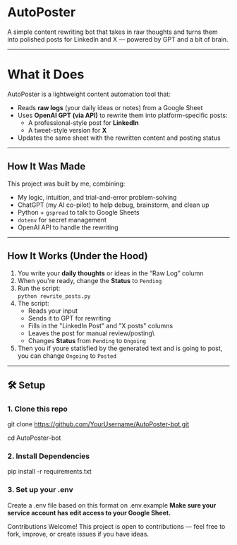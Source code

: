 # AutoPoster  
A simple content rewriting bot that takes in raw thoughts and turns them into polished posts for LinkedIn and X — powered by GPT and a bit of brain.

---

# What it Does

AutoPoster is a lightweight content automation tool that:

- Reads **raw logs** (your daily ideas or notes) from a Google Sheet  
- Uses **OpenAI GPT (via API)** to rewrite them into platform-specific posts:
  - A professional-style post for **LinkedIn**
  - A tweet-style version for **X**
- Updates the same sheet with the rewritten content and posting status

---

## How It Was Made

This project was built by me, combining:
- My logic, intuition, and trial-and-error problem-solving
- ChatGPT (my AI co-pilot) to help debug, brainstorm, and clean up
- Python + `gspread` to talk to Google Sheets
- `dotenv` for secret management
- OpenAI API to handle the rewriting

---

## How It Works (Under the Hood)

1. You write your **daily thoughts** or ideas in the “Raw Log” column
2. When you're ready, change the **Status** to `Pending`
3. Run the script:  
   `python rewrite_posts.py`
4. The script:
   - Reads your input
   - Sends it to GPT for rewriting
   - Fills in the "LinkedIn Post" and "X posts" columns
   - Leaves the post for manual review/posting\
   - Changes **Status** from `Pending` to `Ongoing`
5. Then you if youre statisfied by the generated text and is going to post, you can change `Ongoing` to `Posted`

---

## 🛠 Setup

### 1. Clone this repo

git clone https://github.com/YourUsername/AutoPoster-bot.git

cd AutoPoster-bot


### 2. Install Dependencies

pip install -r requirements.txt


### 3. Set up your .env

Create a .env file based on this format on .env.example
**Make sure your service account has edit access to your Google Sheet.**



Contributions Welcome!
This project is open to contributions — feel free to fork, improve, or create issues if you have ideas.